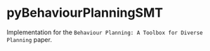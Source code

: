 # pyBehaviourPlanningSMT
Implementation for the `Behaviour Planning: A Toolbox for Diverse Planning` paper.
